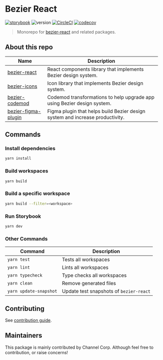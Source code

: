 # Bezier React

[![storybook](https://shields.io/badge/storybook-white?logo=storybook&style=flat)](https://main--62bead1508281287d3c94d25.chromatic.com) ![version](https://img.shields.io/github/package-json/v/channel-io/bezier-react?filename=packages%2Fbezier-react%2Fpackage.json) [![CircleCI](https://dl.circleci.com/status-badge/img/gh/channel-io/bezier-react/tree/main.svg?style=svg)](https://dl.circleci.com/status-badge/redirect/gh/channel-io/bezier-react/tree/main) [![codecov](https://codecov.io/gh/channel-io/bezier-react/branch/main/graph/badge.svg?token=bwCtdh41fD)](https://codecov.io/gh/channel-io/bezier-react)

> Monorepo for [bezier-react](packages/bezier-react) and related packages.

## About this repo

| Name | Description |
|---|---|
| [bezier-react](packages/bezier-react) | React components library that implements Bezier design system. |
| [bezier-icons](packages/bezier-icons) | Icon library that implements Bezier design system. |
| [bezier-codemod](packages/bezier-codemod) | Codemod transformations to help upgrade app using Bezier design system. |
| [bezier-figma-plugin](packages/bezier-figma-plugin) | Figma plugin that helps build Bezier design system and increase productivity. |

## Commands

### Install dependencies

```bash
yarn install
```

### Build workspaces

```bash
yarn build
```

### Build a specific workspace

```bash
yarn build --filter=<workspace>
```

### Run Storybook

```bash
yarn dev
```

### Other Commands

| Command | Description |
|---|---|
| `yarn test` | Tests all workspaces |
| `yarn lint` | Lints all workspaces |
| `yarn typecheck` | Type checks all workspaces |
| `yarn clean` | Remove generated files |
| `yarn update-snapshot` | Update test snapshots of `bezier-react` |

## Contributing

See [contribution guide](CONTRIBUTING.md).

## Maintainers

This package is mainly contributed by Channel Corp. Although feel free to contribution, or raise concerns!
